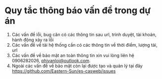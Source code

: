 # Quy tắc thông báo vấn đề trong dự án

1. Các vấn đề lỗi, bug cân có các thông tin sau url, trình duyệt, tài khoản, hành động xảy ra lỗi
2. Các vấn đề về tải hệ thống cần có các thông tin về thời điểm, lượng tải, url
3. Các vấn đề về bảo mật an toàn thông tin xin vui lòng liên hệ 0906282026, phivanloi@outlook.com.
4. Ngoài các vấn đề về bảo mật còn lại được tạo và quản lý tại đây <https://github.com/Eastern-Sun/es-casweb/issues>
